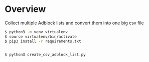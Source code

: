 # Overview

Collect multiple Adblock lists and convert them into one big csv file


```bash
$ python3 -m venv virtualenv
$ source virtualenv/bin/activate
$ pip3 install -r requirements.txt

 
$ python3 create_csv_adblock_list.py

```
